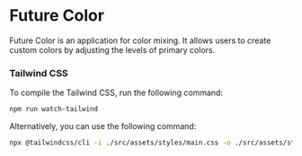 # Future Color

Future Color is an application for color mixing. It allows users to create custom colors by adjusting the levels of primary colors.

### Tailwind CSS

To compile the Tailwind CSS, run the following command:

```bash
npm run watch-tailwind
```

Alternatively, you can use the following command:

```bash
npx @tailwindcss/cli -i ./src/assets/styles/main.css -o ./src/assets/styles/output.css --watch
```
